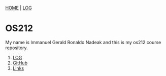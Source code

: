[HOME](.) | [LOG](TXT/mylog.txt)

# OS212
My name is Immanuel Gerald Ronaldo Nadeak and this is my os212 course repository.

1. [LOG](TXT/mylog.txt)
2. [GitHub](https://github.com/immanuelnadeak/os212)
3. [Links](./LINKS/)
